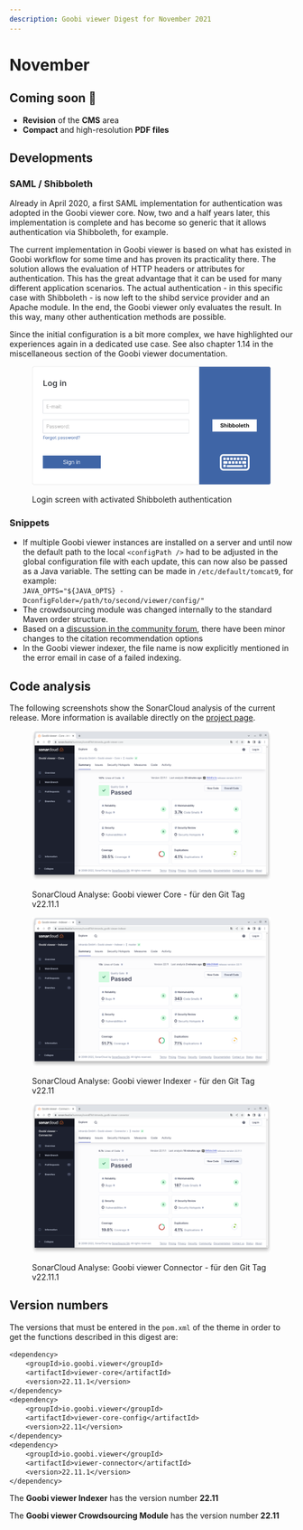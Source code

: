 ```yaml
---
description: Goobi viewer Digest for November 2021
---
```


# November

## Coming soon :rocket:&#x20;

* **Revision** of the **CMS** area
* **Compact** and high-resolution **PDF files**

## Developments

### SAML / Shibboleth&#x20;

Already in April 2020, a first SAML implementation for authentication was adopted in the Goobi viewer core. Now, two and a half years later, this implementation is complete and has become so generic that it allows authentication via Shibboleth, for example.&#x20;

The current implementation in Goobi viewer is based on what has existed in Goobi workflow for some time and has proven its practicality there. The solution allows the evaluation of HTTP headers or attributes for authentication. This has the great advantage that it can be used for many different application scenarios. The actual authentication - in this specific case with Shibboleth - is now left to the shibd service provider and an Apache module. In the end, the Goobi viewer only evaluates the result. In this way, many other authentication methods are possible.

Since the initial configuration is a bit more complex, we have highlighted our experiences again in a dedicated use case. See also chapter 1.14 in the miscellaneous section of the Goobi viewer documentation.

<figure><img src="../.gitbook/assets/22.11_EN_login-shib.png" alt=""><figcaption><p>Login screen with activated Shibboleth authentication</p></figcaption></figure>

### Snippets

* If multiple Goobi viewer instances are installed on a server and until now the default path to the  local `<configPath />` had to be adjusted in the global configuration file with each update, this can now also be passed as a Java variable. The setting can be made in `/etc/default/tomcat9`, for example: \
  `JAVA_OPTS="${JAVA_OPTS} -DconfigFolder=/path/to/second/viewer/config/"`&#x20;
* The crowdsourcing module was changed internally to the standard Maven order structure.&#x20;
* Based on a [discussion in the community forum](https://community.goobi.io/t/zitierempfehlung-konfigurierbar/868), there have been minor changes to the citation recommendation options&#x20;
* In the Goobi viewer indexer, the file name is now explicitly mentioned in the error email in case of a failed indexing.

## Code analysis

The following screenshots show the SonarCloud analysis of the current release. More information is available directly on the [project page](https://sonarcloud.io/organizations/intranda/projects).

<figure><img src="../.gitbook/assets/22.11_sonar_core.png" alt=""><figcaption><p>SonarCloud Analyse: Goobi viewer Core - für den Git Tag v22.11.1</p></figcaption></figure>

<figure><img src="../.gitbook/assets/22.11_sonar_indexer.png" alt=""><figcaption><p>SonarCloud Analyse: Goobi viewer Indexer - für den Git Tag v22.11 </p></figcaption></figure>

<figure><img src="../.gitbook/assets/22.11_sonar_connector.png" alt=""><figcaption><p>SonarCloud Analyse: Goobi viewer Connector - für den Git Tag v22.11.1</p></figcaption></figure>

## Version numbers&#x20;

The versions that must be entered in the `pom.xml` of the theme in order to get the functions described in this digest are:

```markup
<dependency>
    <groupId>io.goobi.viewer</groupId>
    <artifactId>viewer-core</artifactId>
    <version>22.11.1</version>
</dependency>
<dependency>
    <groupId>io.goobi.viewer</groupId>
    <artifactId>viewer-core-config</artifactId>
    <version>22.11</version>
</dependency>
<dependency>
    <groupId>io.goobi.viewer</groupId>
    <artifactId>viewer-connector</artifactId>
    <version>22.11.1</version>
</dependency>
```

The **Goobi viewer Indexer** has the version number **22.11**

The **Goobi viewer Crowdsourcing Module** has the version number **22.11**
